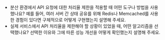 - 분산 환경에서 API 요청에 대한 처리율 제한을 적용할 때 어떤 도구나 방법을 사용했나요? 예를 들어, 여러 서버 간 상태 공유를 위해 Redis나 Memcached를 사용한 경험이 있다면 구체적으로 어떻게 구현했는지 설명해 주세요.
- 실제 서비스에서 API 처리율을 제한해야 할 상황이 있었을 때, 어떤 알고리즘을 선택했나요? 선택한 이유와 그에 따른 성능 개선을 어떻게 확인했는지 설명해 주세요.
